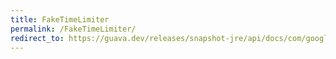 ```yaml
---
title: FakeTimeLimiter
permalink: /FakeTimeLimiter/
redirect_to: https://guava.dev/releases/snapshot-jre/api/docs/com/google/common/util/concurrent/FakeTimeLimiter.html
---
```


